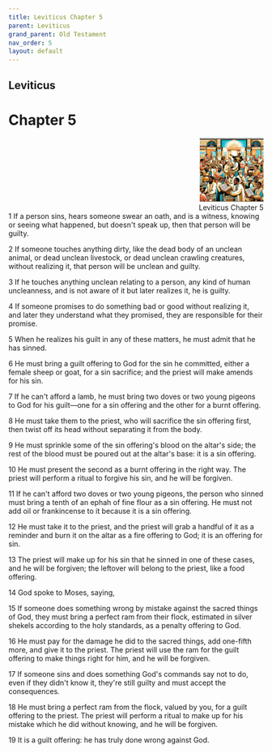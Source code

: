 ```yaml
---
title: Leviticus Chapter 5
parent: Leviticus
grand_parent: Old Testament
nav_order: 5
layout: default
---
```


## Leviticus

# Chapter 5

<div style="clear: both; text-align: right;">
    <img src="/assets/Image/Leviticus/500/5.jpg" alt="Leviticus Chapter 5" class="chapter-image" style="max-width: 25%; height: auto;"/>
    <figcaption style="font-size: 14px;">Leviticus Chapter 5</figcaption>
</div>
1 If a person sins, hears someone swear an oath, and is a witness, knowing or seeing what happened, but doesn't speak up, then that person will be guilty.

2 If someone touches anything dirty, like the dead body of an unclean animal, or dead unclean livestock, or dead unclean crawling creatures, without realizing it, that person will be unclean and guilty.

3 If he touches anything unclean relating to a person, any kind of human uncleanness, and is not aware of it but later realizes it, he is guilty.

4 If someone promises to do something bad or good without realizing it, and later they understand what they promised, they are responsible for their promise.

5 When he realizes his guilt in any of these matters, he must admit that he has sinned.

6 He must bring a guilt offering to God for the sin he committed, either a female sheep or goat, for a sin sacrifice; and the priest will make amends for his sin.

7 If he can't afford a lamb, he must bring two doves or two young pigeons to God for his guilt—one for a sin offering and the other for a burnt offering.

8 He must take them to the priest, who will sacrifice the sin offering first, then twist off its head without separating it from the body.

9 He must sprinkle some of the sin offering's blood on the altar's side; the rest of the blood must be poured out at the altar's base: it is a sin offering.

10 He must present the second as a burnt offering in the right way. The priest will perform a ritual to forgive his sin, and he will be forgiven.

11 If he can't afford two doves or two young pigeons, the person who sinned must bring a tenth of an ephah of fine flour as a sin offering. He must not add oil or frankincense to it because it is a sin offering.

12 He must take it to the priest, and the priest will grab a handful of it as a reminder and burn it on the altar as a fire offering to God; it is an offering for sin.

13 The priest will make up for his sin that he sinned in one of these cases, and he will be forgiven; the leftover will belong to the priest, like a food offering.

14 God spoke to Moses, saying,

15 If someone does something wrong by mistake against the sacred things of God, they must bring a perfect ram from their flock, estimated in silver shekels according to the holy standards, as a penalty offering to God.

16 He must pay for the damage he did to the sacred things, add one-fifth more, and give it to the priest. The priest will use the ram for the guilt offering to make things right for him, and he will be forgiven.

17 If someone sins and does something God's commands say not to do, even if they didn't know it, they're still guilty and must accept the consequences.

18 He must bring a perfect ram from the flock, valued by you, for a guilt offering to the priest. The priest will perform a ritual to make up for his mistake which he did without knowing, and he will be forgiven.

19 It is a guilt offering: he has truly done wrong against God.


